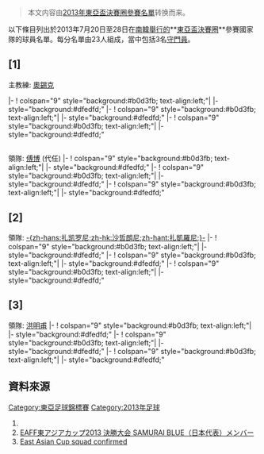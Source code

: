 > 本文内容由[2013年東亞盃決賽圈參賽名單](https://zh.wikipedia.org/wiki/2013年東亞盃決賽圈參賽名單)转换而来。


以下條目列出於2013年7月20日至28日在[南韓舉行的](https://zh.wikipedia.org/wiki/南韓 "wikilink")**[東亞盃決賽圈](../Page/2013年東亞盃.md "wikilink")**參賽國家隊的球員名單。每分名單由23人組成，當中包括3名[守門員](../Page/守門員_\(足球\).md "wikilink")。

## \[1\]

主教練:  [奧錫克](https://zh.wikipedia.org/wiki/奧錫克 "wikilink")

|- \! colspan="9" style="background:\#b0d3fb; text-align:left;"| |- style="background:\#dfedfd;"        |- \! colspan="9" style="background:\#b0d3fb; text-align:left;"| |- style="background:\#dfedfd;"         |- \! colspan="9" style="background:\#b0d3fb; text-align:left;"| |- style="background:\#dfedfd;"

##

領隊:  [傅博](https://zh.wikipedia.org/wiki/傅博_\(足球運動員\) "wikilink") (代任)     |- \! colspan="9" style="background:\#b0d3fb; text-align:left;"| |- style="background:\#dfedfd;"         |- \! colspan="9" style="background:\#b0d3fb; text-align:left;"| |- style="background:\#dfedfd;"        |- \! colspan="9" style="background:\#b0d3fb; text-align:left;"| |- style="background:\#dfedfd;"

## \[2\]

領隊:  [-{zh-hans:扎凯罗尼;zh-hk:沙哲朗尼;zh-hant:扎凱羅尼;}-](../Page/阿爾貝托·扎凱羅尼.md "wikilink")     |- \! colspan="9" style="background:\#b0d3fb; text-align:left;"| |- style="background:\#dfedfd;"         |- \! colspan="9" style="background:\#b0d3fb; text-align:left;"| |- style="background:\#dfedfd;"      |- \! colspan="9" style="background:\#b0d3fb; text-align:left;"| |- style="background:\#dfedfd;"

## \[3\]

領隊:  [洪明甫](../Page/洪明甫.md "wikilink")    |- \! colspan="9" style="background:\#b0d3fb; text-align:left;"| |- style="background:\#dfedfd;"         |- \! colspan="9" style="background:\#b0d3fb; text-align:left;"| |- style="background:\#dfedfd;"           |- \! colspan="9" style="background:\#b0d3fb; text-align:left;"| |- style="background:\#dfedfd;"

## 資料來源

[Category:東亞足球錦標賽](https://zh.wikipedia.org/wiki/Category:東亞足球錦標賽 "wikilink") [Category:2013年足球](https://zh.wikipedia.org/wiki/Category:2013年足球 "wikilink")

1.
2.  [EAFF東アジアカップ2013 決勝大会 SAMURAI BLUE（日本代表）メンバー](http://samuraiblue.jp/newscenter/press_release/news_000577.html)
3.  [East Asian Cup squad confirmed](http://kfa.or.kr/english/news/news_view.asp?g_gubun=2&g_idx=296)